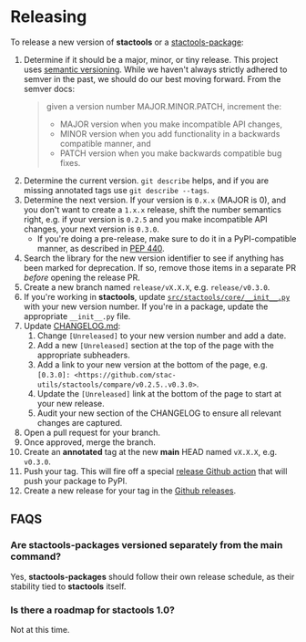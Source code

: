 # Releasing

To release a new version of **stactools** or a [stactools-package](https://github.com/stactools-packages/):

1. Determine if it should be a major, minor, or tiny release.
   This project uses [semantic versioning](https://semver.org/).
   While we haven't always strictly adhered to semver in the past, we should do our best moving forward.
   From the semver docs:
   > given a version number MAJOR.MINOR.PATCH, increment the:
   >
   > - MAJOR version when you make incompatible API changes,
   > - MINOR version when you add functionality in a backwards compatible manner, and
   > - PATCH version when you make backwards compatible bug fixes.
   >
2. Determine the current version.
   `git describe` helps, and if you are missing annotated tags use `git describe --tags`.
3. Determine the next version.
   If your version is `0.x.x` (MAJOR is 0), and you don't want to create a `1.x.x` release, shift the number semantics right, e.g. if your version is `0.2.5` and you make incompatible API changes, your next version is `0.3.0`.
    - If you're doing a pre-release, make sure to do it in a PyPI-compatible manner, as described in [PEP 440](https://www.python.org/dev/peps/pep-0440/#pre-releases).
4. Search the library for the new version identifier to see if anything has been marked for deprecation.
   If so, remove those items in a separate PR *before* opening the release PR.
5. Create a new branch named `release/vX.X.X`, e.g. `release/v0.3.0`.
6. If you're working in **stactools**, update [`src/stactools/core/__init__.py`](src/stactools/core/__init__.py) with your new version number.
   If you're in a package, update the appropriate `__init__.py` file.
7. Update [CHANGELOG.md](CHANGELOG.md):
   1. Change `[Unreleased]` to your new version number and add a date.
   2. Add a new `[Unreleased]` section at the top of the page with the appropriate subheaders.
   3. Add a link to your new version at the bottom of the page, e.g. `[0.3.0]: <https://github.com/stac-utils/stactools/compare/v0.2.5..v0.3.0>`.
   4. Update the `[Unreleased]` link at the bottom of the page to start at your new release.
   5. Audit your new section of the CHANGELOG to ensure all relevant changes are captured.
8. Open a pull request for your branch.
9. Once approved, merge the branch.
10. Create an **annotated** tag at the new **main** HEAD named `vX.X.X`, e.g. `v0.3.0`.
11. Push your tag.
    This will fire off a special [release Github action](.github/workflows/release.yml) that will push your package to PyPI.
12. Create a new release for your tag in the [Github releases](https://github.com/stac-utils/stactools/releases).

## FAQS

### Are stactools-packages versioned separately from the main command?

Yes, **stactools-packages** should follow their own release schedule, as their stability tied to **stactools** itself.

### Is there a roadmap for stactools 1.0?

Not at this time.

